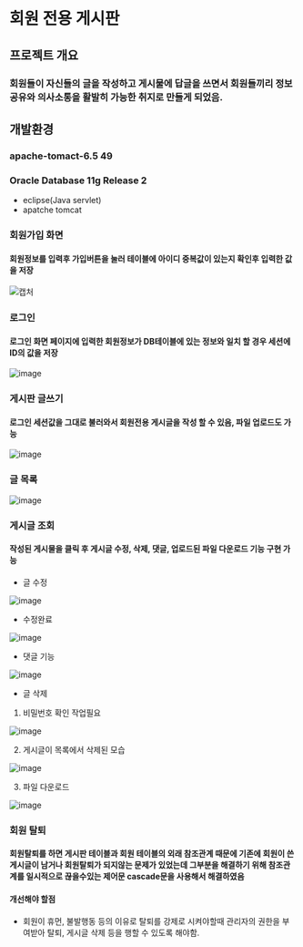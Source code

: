 회원 전용 게시판
================

## 프로젝트 개요

### 회원들이 자신들의 글을 작성하고 게시물에 답글을 쓰면서 회원들끼리 정보공유와 의사소통을 활발히 가능한 취지로 만들게 되었음.

## 개발환경

### apache-tomact-6.5 49
### Oracle Database 11g Release 2

* eclipse(Java servlet)
* apatche tomcat
### 회원가입 화면
#### 회원정보를 입력후 가입버튼을 눌러 테이블에 아이디 중복값이 있는지 확인후 입력한 값을 저장
![캡처](https://user-images.githubusercontent.com/62640249/86761586-07a83600-c081-11ea-8b68-75a3aeb43aee.PNG)
### 로그인
#### 로그인 화면 페이지에 입력한 회원정보가 DB테이블에 있는 정보와 일치 할 경우 세션에 ID의 값을 저장
![image](https://user-images.githubusercontent.com/62640249/86762745-d0865480-c081-11ea-9fde-57e3c68a9a45.png)
### 게시판 글쓰기
#### 로그인 세션값을 그대로 불러와서 회원전용 게시글을 작성 할 수 있음, 파일 업로드도 가능 
![image](https://user-images.githubusercontent.com/62640249/86764090-c2850380-c082-11ea-924f-90005e60506e.png)
### 글 목록
![image](https://user-images.githubusercontent.com/62640249/86764567-198ad880-c083-11ea-96d1-edd97659b0b2.png)
### 게시글 조회
#### 작성된 게시물을 클릭 후 게시글 수정, 삭제, 댓글, 업로드된 파일 다운로드 기능 구현 가능

* 글 수정


![image](https://user-images.githubusercontent.com/62640249/86765031-9322c680-c083-11ea-9d71-45f2391600f9.png)


* 수정완료


![image](https://user-images.githubusercontent.com/62640249/86765223-d715cb80-c083-11ea-9b57-c35296ba4b8c.png)



* 댓글 기능


![image](https://user-images.githubusercontent.com/62640249/86765452-25c36580-c084-11ea-9c1b-55465c7940a2.png)


* 글 삭제
1. 비밀번호 확인 작업필요


![image](https://user-images.githubusercontent.com/62640249/86765585-4db2c900-c084-11ea-9e08-754c468ddda0.png)


2. 게시글이 목록에서 삭제된 모습


![image](https://user-images.githubusercontent.com/62640249/86765680-73d86900-c084-11ea-8992-18424b75eff0.png)

 
3. 파일 다운로드


![image](https://user-images.githubusercontent.com/62640249/86765315-f876b780-c083-11ea-8bb5-e7342332d338.png)

### 회원 탈퇴
#### 회원탈퇴를 하면 게시판 테이블과 회원 테이블의 외래 참조관계 때문에 기존에 회원이 쓴 게시글이 남거나 회원탈퇴가 되지않는 문제가 있었는데 그부분을 해결하기 위해 참조관계를 일시적으로 끊을수있는 제어문 cascade문을 사용해서 해결하였음

#### 개선해야 할점
* 회원이 휴먼, 불발행동 등의 이유로 탈퇴를 강제로 시켜야할때 관리자의 권한을 부여받아 탈퇴, 게시글 삭제 등을 행할 수 있도록 해야함.
